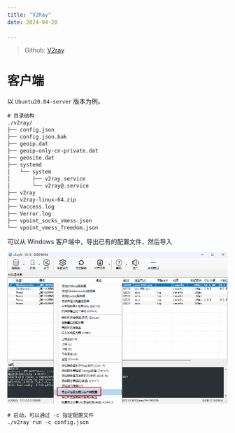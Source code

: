 ```yaml
---
title: "V2Ray"
date: 2024-04-20

---
```


> Github: [V2ray](https://github.com/v2ray/dist)

# 客户端

以 `Ubuntu20.04-server` 版本为例。

```shell
# 目录结构
./v2ray/
├── config.json
├── config.json.bak
├── geoip.dat
├── geoip-only-cn-private.dat
├── geosite.dat
├── systemd
│   └── system
│       ├── v2ray.service
│       └── v2ray@.service
├── v2ray
├── v2ray-linux-64.zip
├── Vaccess.log
├── Verror.log
├── vpoint_socks_vmess.json
└── vpoint_vmess_freedom.json
```

可以从 Windows 客户端中，导出已有的配置文件，然后导入

![](https://github.com/danielchan-25/Mind-Palace/blob/main/1.%20Application/1.%20网络服务/img/V2Ray-1.png)

```shell
# 启动，可以通过 -c 指定配置文件
./v2ray run -c config.json
```